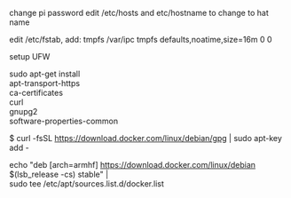 change pi password
edit /etc/hosts and etc/hostname to change to hat name

edit /etc/fstab, add:
tmpfs /var/ipc  tmpfs defaults,noatime,size=16m 0 0


setup UFW

 sudo apt-get install \
     apt-transport-https \
     ca-certificates \
     curl \
     gnupg2 \
     software-properties-common

$ curl -fsSL https://download.docker.com/linux/debian/gpg | sudo apt-key add -

echo "deb [arch=armhf] https://download.docker.com/linux/debian \
     $(lsb_release -cs) stable" | \
    sudo tee /etc/apt/sources.list.d/docker.list

    